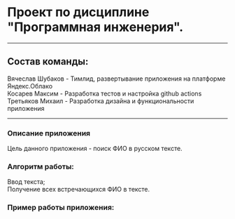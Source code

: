 # Проект по дисциплине "Программная инженерия".
---
## Состав команды:
Вячеслав Шубаков - Тимлид, развертывание приложения на платформе Яндекс.Облако  
Косарев Максим - Разработка тестов и настройка github actions  
Третьяков Михаил - Разработка дизайна и функциональности приложения  

---

### Описание приложения
Цель данного приложения - поиск ФИО в русском тексте.  

### Алгоритм работы:

Ввод текста;  
Получение всех встречающихся ФИО в тексте.  

### Пример работы приложения:
